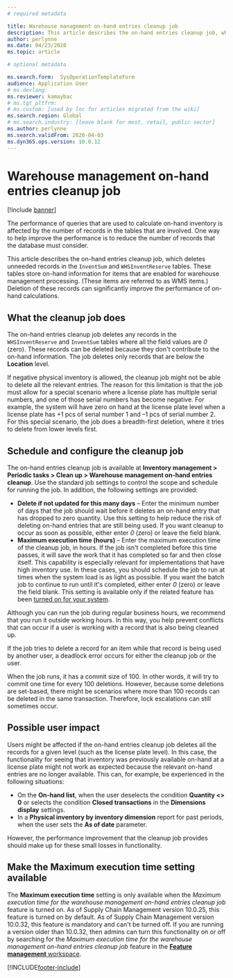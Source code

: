 ```yaml
---
# required metadata

title: Warehouse management on-hand entries cleanup job
description: This article describes the on-hand entries cleanup job, which helps improve system performance by identifying and deleting related but unneeded records.
author: perlynne
ms.date: 04/23/2020
ms.topic: article

# optional metadata

ms.search.form:  SysOperationTemplateForm
audience: Application User
# ms.devlang: 
ms.reviewer: kamaybac
# ms.tgt_pltfrm: 
# ms.custom: [used by loc for articles migrated from the wiki]
ms.search.region: Global
# ms.search.industry: [leave blank for most, retail, public sector]
ms.author: perlynne
ms.search.validFrom: 2020-04-03
ms.dyn365.ops.version: 10.0.12
---
```


# Warehouse management on-hand entries cleanup job

[!include [banner](../includes/banner.md)]

The performance of queries that are used to calculate on-hand inventory is affected by the number of records in the tables that are involved. One way to help improve the performance is to reduce the number of records that the database must consider.

This article describes the on-hand entries cleanup job, which deletes unneeded records in the `InventSum` and `WHSInventReserve` tables. These tables store on-hand information for items that are enabled for warehouse management processing. (These items are referred to as WMS items.) Deletion of these records can significantly improve the performance of on-hand calculations.

## What the cleanup job does

The on-hand entries cleanup job deletes any records in the `WHSInventReserve` and `InventSum` tables where all the field values are *0* (zero). These records can be deleted because they don't contribute to the on-hand information. The job deletes only records that are below the **Location** level.

If negative physical inventory is allowed, the cleanup job might not be able to delete all the relevant entries. The reason for this limitation is that the job must allow for a special scenario where a license plate has multiple serial numbers, and one of those serial numbers has become negative. For example, the system will have zero on hand at the license plate level when a license plate has +1 pcs of serial number 1 and –1 pcs of serial number 2. For this special scenario, the job does a breadth-first deletion, where it tries to delete from lower levels first.

## Schedule and configure the cleanup job

The on-hand entries cleanup job is available at **Inventory management \> Periodic tasks \> Clean up \> Warehouse management on-hand entries cleanup**. Use the standard job settings to control the scope and schedule for running the job. In addition, the following settings are provided:

- **Delete if not updated for this many days** – Enter the minimum number of days that the job should wait before it deletes an on-hand entry that has dropped to zero quantity. Use this setting to help reduce the risk of deleting on-hand entries that are still being used. If you want cleanup to occur as soon as possible, either enter *0* (zero) or leave the field blank.
- **Maximum execution time (hours)** – Enter the maximum execution time of the cleanup job, in hours. If the job isn't completed before this time passes, it will save the work that it has completed so far and then close itself. This capability is especially relevant for implementations that have high inventory use. In these cases, you should schedule the job to run at times when the system load is as light as possible. If you want the batch job to continue to run until it's completed, either enter *0* (zero) or leave the field blank. This setting is available only if the related feature has been [turned on for your system](#max-execution-time).

Although you can run the job during regular business hours, we recommend that you run it outside working hours. In this way, you help prevent conflicts that can occur if a user is working with a record that is also being cleaned up.

If the job tries to delete a record for an item while that record is being used by another user, a deadlock error occurs for either the cleanup job or the user.

When the job runs, it has a commit size of 100. In other words, it will try to commit one time for every 100 deletions. However, because some deletions are set-based, there might be scenarios where more than 100 records can be deleted in the same transaction. Therefore, lock escalations can still sometimes occur.

## Possible user impact

Users might be affected if the on-hand entries cleanup job deletes all the records for a given level (such as the license plate level). In this case, the functionality for seeing that inventory was previously available on-hand at a license plate might not work as expected because the relevant on-hand entries are no longer available. This can, for example, be experienced in the following situations:

- On the **On-hand list**, when the user deselects the condition **Quantity \<\> 0** or selects the condition **Closed transactions** in the **Dimensions display** settings.
- In a **Physical inventory by inventory dimension** report for past periods, when the user sets the **As of date** parameter.

However, the performance improvement that the cleanup job provides should make up for these small losses in functionality.

## <a name="max-execution-time"></a>Make the Maximum execution time setting available

The **Maximum execution time** setting is only available when the *Maximum execution time for the warehouse management on-hand entries cleanup job* feature is turned on. As of Supply Chain Management version 10.0.25, this feature is turned on by default. As of Supply Chain Management version 10.0.32, this feature is mandatory and can't be turned off. If you are running a version older than 10.0.32, then admins can turn this functionality on or off by searching for the *Maximum execution time for the warehouse management on-hand entries cleanup job* feature in the [**Feature management** workspace](../../fin-ops-core/fin-ops/get-started/feature-management/feature-management-overview.md).

[!INCLUDE[footer-include](../../includes/footer-banner.md)]